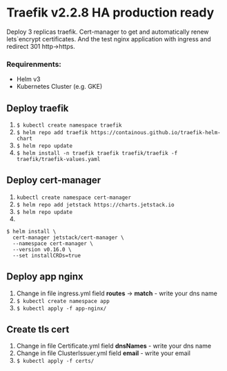# Traefik v2.2.8 HA production ready
Deploy 3 replicas traefik. Cert-manager to get and automatically renew lets`encrypt certificates. And the test nginx application with ingress and redirect 301 http->https.

### Requirenments:
* Helm v3
* Kubernetes Cluster (e.g. GKE)

## Deploy traefik
1. ```$ kubectl create namespace traefik```
2. ```$ helm repo add traefik https://containous.github.io/traefik-helm-chart```
3. ```$ helm repo update```
4. ```$ helm install -n traefik traefik traefik/traefik -f traefik/traefik-values.yaml```

## Deploy cert-manager
1. ```kubectl create namespace cert-manager```
1. ```$ helm repo add jetstack https://charts.jetstack.io```
2. ```$ helm repo update```
3. 
```
$ helm install \
  cert-manager jetstack/cert-manager \
  --namespace cert-manager \
  --version v0.16.0 \
  --set installCRDs=true
```

## Deploy app nginx
1. Change in file ingress.yml field **routes** -> **match** - write your dns name
2. ```$ kubectl create namespace app```
3. ```$ kubectl apply -f app-nginx/```

## Create tls cert
1. Change in file Certificate.yml field **dnsNames** - write your dns name
2. Change in file ClusterIssuer.yml field **email** - write your email
3. ```$ kubectl apply -f certs/```